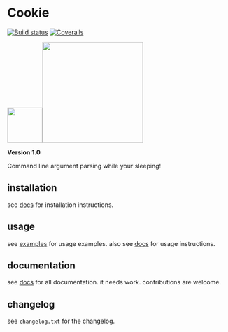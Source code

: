 # Cookie
 [![Build status](https://ci.appveyor.com/api/projects/status/pjxh5g91jpbh7t84?svg=true)](https://ci.appveyor.com/project/tygerbytes/resourcefitness) 
[![Coveralls](https://coveralls.io/repos/github/tygerbytes/ResourceFitness/badge.svg?branch=master)](https://coveralls.io/github/tygerbytes/ResourceFitness?branch=master) 

<img src="https://openclipart.org/download/249534/1464300474.svg" width=80><img src="https://www.python.org/static/community_logos/python-logo-master-v3-TM.png" width="230"/>

**Version 1.0**

Command line argument parsing while your sleeping!

## installation
see [docs](https://github.com/PyDever/python-argument-parser/blob/master/docs/install.md) for installation instructions.

## usage
see [examples](https://github.com/PyDever/python-argument-parser/blob/master/docs/install.md) for usage examples.
also see [docs](https://github.com/PyDever/python-argument-parser/blob/master/docs/install.md) for usage instructions.

## documentation
see [docs](https://github.com/PyDever/python-argument-parser/blob/master/docs/install.md) for all documentation.
it needs work. contributions are welcome.

## changelog
see `changelog.txt` for the changelog.

